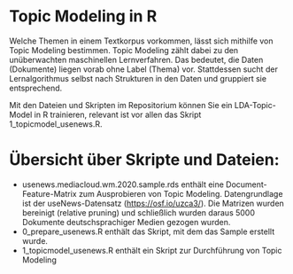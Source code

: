 # Topic Modeling in R 

Welche Themen in einem Textkorpus vorkommen, lässt sich mithilfe von Topic Modeling bestimmen. Topic Modeling zählt 
dabei zu den unüberwachten maschinellen Lernverfahren. Das bedeutet, die Daten (Dokumente) liegen vorab ohne Label (Thema) vor. 
Stattdessen sucht der Lernalgorithmus selbst nach Strukturen in den Daten und gruppiert sie entsprechend. 

Mit den Dateien und Skripten im Repositorium können Sie ein LDA-Topic-Model in R trainieren, relevant ist vor allen das Skript 1_topicmodel_usenews.R.

# Übersicht über Skripte und Dateien: 
- usenews.mediacloud.wm.2020.sample.rds enthält eine Document-Feature-Matrix zum Ausprobieren von Topic Modeling. Datengrundlage ist der useNews-Datensatz (https://osf.io/uzca3/). Die Matrizen wurden bereinigt (relative pruning) und schließlich wurden daraus 5000 Dokumente deutschsprachiger Medien gezogen wurden.
- 0_prepare_usenews.R enthält das Skript, mit dem das Sample erstellt wurde.
- 1_topicmodel_usenews.R enthält ein Skript zur Durchführung von Topic Modeling